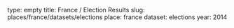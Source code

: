 type: empty
title: France / Election Results
slug: places/france/datasets/elections
place: france
dataset: elections
year: 2014
